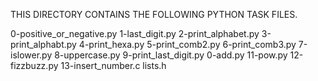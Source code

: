 
THIS DIRECTORY CONTAINS THE FOLLOWING PYTHON TASK FILES.

0-positive_or_negative.py
1-last_digit.py
2-print_alphabet.py
3-print_alphabt.py
4-print_hexa.py
5-print_comb2.py
6-print_comb3.py
7-islower.py
8-uppercase.py
9-print_last_digit.py
0-add.py
11-pow.py
12-fizzbuzz.py
13-insert_number.c
lists.h
